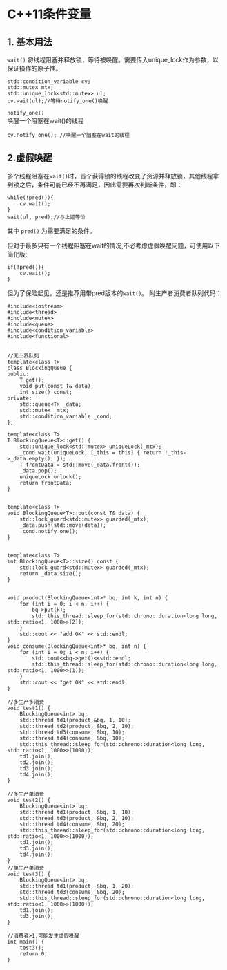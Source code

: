 # C++11条件变量

## 1. 基本用法

`wait()`
将线程阻塞并释放锁，等待被唤醒。需要传入unique_lock作为参数，以保证操作的原子性。

    std::condition_variable cv;
    std::mutex mtx;
    std::unique_lock<std::mutex> ul;
    cv.wait(ul);//等待notify_one()唤醒

`notify_one()`  
唤醒一个阻塞在wait()的线程

    cv.notify_one(); //唤醒一个阻塞在wait的线程   

## 2.虚假唤醒

多个线程阻塞在`wait()`时，首个获得锁的线程改变了资源并释放锁，其他线程拿到锁之后，条件可能已经不再满足，因此需要再次判断条件，即：

    while(!pred()){ 
        cv.wait();
    }
    wait(ul, pred);//与上述等价
其中 `pred()` 为需要满足的条件。

但对于最多只有一个线程阻塞在wait的情况,不必考虑虚假唤醒问题，可使用以下简化版:

    if(!pred()){
        cv.wait();
    }
但为了保险起见，还是推荐用带pred版本的`wait()`。
附生产者消费者队列代码：

    #include<iostream>
    #include<thread>
    #include<mutex>
    #include<queue>
    #include<condition_variable>
    #include<functional>


    //无上界队列
    template<class T>
    class BlockingQueue {
    public:
        T get();
        void put(const T& data);                
        int size() const;
    private:
        std::queue<T> _data;
        std::mutex _mtx;
        std::condition_variable _cond;
    };

    template<class T>
    T BlockingQueue<T>::get() {
        std::unique_lock<std::mutex> uniqueLock(_mtx);
        _cond.wait(uniqueLock, [_this = this] { return !_this->_data.empty(); });
        T frontData = std::move(_data.front());
        _data.pop();
        uniqueLock.unlock();
        return frontData;
    }


    template<class T>
    void BlockingQueue<T>::put(const T& data) {
        std::lock_guard<std::mutex> guarded(_mtx);
        _data.push(std::move(data));
        _cond.notify_one();
    }


    template<class T>
    int BlockingQueue<T>::size() const {
        std::lock_guard<std::mutex> guarded(_mtx);
        return _data.size();
    }


    void product(BlockingQueue<int>* bq, int k, int n) {
        for (int i = 0; i < n; i++) {
            bq->put(k);
            std::this_thread::sleep_for(std::chrono::duration<long long, std::ratio<1, 1000>>(2));
        }
        std::cout << "add OK" << std::endl;
    }
    void consume(BlockingQueue<int>* bq, int n) {
        for (int i = 0; i < n; i++) {
            std::cout<<bq->get()<<std::endl;
            std::this_thread::sleep_for(std::chrono::duration<long long, std::ratio<1, 1000>>(1));
        }
        std::cout << "get OK" << std::endl;
    }

    //多生产多消费
    void test1() {
        BlockingQueue<int> bq;
        std::thread td1(product,&bq, 1, 10);
        std::thread td2(product, &bq, 2, 10);
        std::thread td3(consume, &bq, 10);
        std::thread td4(consume, &bq, 10);
        std::this_thread::sleep_for(std::chrono::duration<long long, std::ratio<1, 1000>>(1000));
        td1.join();
        td2.join();
        td3.join();
        td4.join();
    }

    //多生产单消费
    void test2() {
        BlockingQueue<int> bq;
        std::thread td1(product, &bq, 1, 10);
        std::thread td3(product, &bq, 2, 10);
        std::thread td4(consume, &bq, 20);
        std::this_thread::sleep_for(std::chrono::duration<long long, std::ratio<1, 1000>>(1000));
        td1.join();
        td3.join();
        td4.join();
    }
    //单生产单消费
    void test3() {
        BlockingQueue<int> bq;
        std::thread td1(product, &bq, 1, 20);
        std::thread td3(consume, &bq, 20);
        std::this_thread::sleep_for(std::chrono::duration<long long, std::ratio<1, 1000>>(1000));
        td1.join();
        td3.join();
    }

    //消费者>1,可能发生虚假唤醒
    int main() {
        test3();
        return 0;
    }
